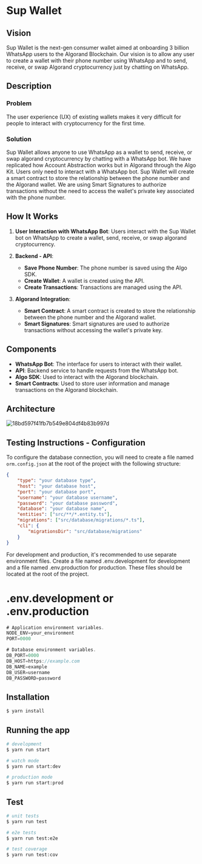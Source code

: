 # Sup Wallet

## Vision

Sup Wallet is the next-gen consumer wallet aimed at onboarding 3 billion WhatsApp users to the Algorand Blockchain. Our vision is to allow any user to create a wallet with their phone number using WhatsApp and to send, receive, or swap Algorand cryptocurrency just by chatting on WhatsApp.

## Description

### Problem

The user experience (UX) of existing wallets makes it very difficult for people to interact with cryptocurrency for the first time.

### Solution

Sup Wallet allows anyone to use WhatsApp as a wallet to send, receive, or swap algorand cryptocurrency by chatting with a WhatsApp bot. We have replicated how Account Abstraction works but in Algorand through the Algo Kit. Users only need to interact with a WhatsApp bot. Sup Wallet will create a smart contract to store the relationship between the phone number and the Algorand wallet. We are using Smart Signatures to authorize transactions without the need to access the wallet's private key associated with the phone number.

## How It Works

1. **User Interaction with WhatsApp Bot**: Users interact with the Sup Wallet bot on WhatsApp to create a wallet, send, receive, or swap algorand cryptocurrency.

2. **Backend - API**:
    - **Save Phone Number**: The phone number is saved using the Algo SDK.
    - **Create Wallet**: A wallet is created using the API.
    - **Create Transactions**: Transactions are managed using the API.

3. **Algorand Integration**:
    - **Smart Contract**: A smart contract is created to store the relationship between the phone number and the Algorand wallet.
    - **Smart Signatures**: Smart signatures are used to authorize transactions without accessing the wallet's private key.

## Components

- **WhatsApp Bot**: The interface for users to interact with their wallet.
- **API**: Backend service to handle requests from the WhatsApp bot.
- **Algo SDK**: Used to interact with the Algorand blockchain.
- **Smart Contracts**: Used to store user information and manage transactions on the Algorand blockchain.

## Architecture

![18bd597f41fb7b549e804df4b83b997d](https://github.com/VISIONAAX/Sup-Wallet/assets/151896296/1efa4bf6-6a97-44bd-874b-81f86765efc2)

## Testing Instructions - Configuration

To configure the database connection, you will need to create a file named `orm.config.json` at the root of the project with the following structure:

```json
{
    "type": "your database type",
    "host": "your database host",
    "port": "your database port",
    "username": "your database username",
    "password": "your database password",
    "database": "your database name",
    "entities": ["src/**/*.entity.ts"],
    "migrations": ["src/database/migrations/*.ts"],
    "cli": {
        "migrationsDir": "src/database/migrations"
    }
}
```

For development and production, it's recommended to use separate environment files. Create a file named .env.development for development and a file named .env.production for production. These files should be located at the root of the project.

# .env.development or .env.production
```js
# Application environment variables.
NODE_ENV=your_environment
PORT=0000

# Database environment variables.
DB_PORT=0000
DB_HOST=https://example.com
DB_NAME=example
DB_USER=username
DB_PASSWORD=password
```

## Installation

```bash
$ yarn install
```

## Running the app

```bash
# development
$ yarn run start

# watch mode
$ yarn run start:dev

# production mode
$ yarn run start:prod
```

## Test

```bash
# unit tests
$ yarn run test

# e2e tests
$ yarn run test:e2e

# test coverage
$ yarn run test:cov
```
